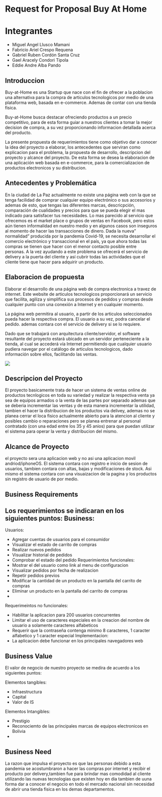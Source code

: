 # Request for Proposal Buy At Home

# Integrantes
- Miguel Angel Llusco Mamani
- Fabricio Ariel Crespo Requena
- Gabriel Ruben Cordón Santa Cruz 
- Gael Aracely Condori Tipola
- Eddie Andre Alba Pando

## Introduccion
Buy-at-Home es una Startup que nace con el fin de ofrecer a la poblacion una alternativa para la compra de articulos tecnologicos por medio de una plataforma web, basada en e-commerce. Ademas de contar con una tienda fisica.

Buy-at-Home busca destacar ofreciendo productos a un precio competitivo, para de esta forma guiar a nuestros clientes a tomar la mejor decision de compra, a su vez proporcionando informacion detallada acerca del producto.

La presente propuesta de requerimientos tiene como objetivo dar a conocer la idea del proyecto a elaborar, los antecedentes que serviran como explicacion para el problema, la propuesta de desarrollo, descripcion del proyecto y alcance del proyecto.
De esta forma se desea la elaboracion de una aplicación web basada en e-commerce, para la comercializacion de productos electronicos y su distribucion.

## Antecedentes y Problemática
En la ciudad de La Paz actualmente no existe una página web con la que se tenga facilidad de comprar cualquier equipo electrónico o sus accesorios y ademas de esto, que tengas las diferentes marcas, descricpción, comparación de cualidades y precios para que se pueda elegir el mas indicado para satisfacer tus necesidades. Lo mas parecido al servicio que ofrecemos es el market place o grupos de ventas en Facebook, pero estos aún tienen informalidad en nuestro medio y en algunos casos son inseguros al momento de hacer las transacciones de dinero. Dada la nueva” normalidad” producida por la pandemia Covid-19, se necesita desarrollar el comercio electrónico y transaccional en el país, ya que ahora todas las compras se tienen que hacer con el menor contacto posible entre personas. A la vez ayudando a este problema se ofrecerá el servicio de delivery a la puerta del cliente y así cubrir todas las actividades que el cliente tiene que hacer para adquirir un producto. 


## Elaboracion de propuesta
Elaborar el desarrollo de una página web de compra electronica a travez de internet.
Este website de articulos tecnologicos proporcionará un servicio que facilita, agiliza y simplifica sus procesos de pedidos y compras desde cualquier punto con una conexión a Internet y en cualquier momento. 

La página web permitira al usuario, a partir de los articulos seleccionados pueda hacer la respectiva compra. El usuario a su vez, podra cancelar el pedido. ademas contara con el servicio de delivery si se lo requiere.

Dado que se trabajará con arquitectura cliente/servidor, el software resultante del proyecto estará ubicado en un servidor perteneciente a la tienda, al cual se
accederá vía Internet permitiendo que cualquier usuario pudiera
navegar por el catálogo de articulos tecnologicos, dado información sobre ellos, facilitando las ventas.

![](https://uvm.cdn-capital.digital/img/2019/07/medidas-de-seguridad-para-comprar-en-l%C3%ADnea.jpg)
 
## Descripcion del Proyecto
El proyecto basicamente trata de hacer un sistema de ventas online de productos tecnlogicos en toda su variedad y realizar la respectiva venta ya sea de equipos armados o la venta de las partes por separado ademas que se deberia incrementar las ventas y de esta manera incrementar la utilidad, tambien el hacer la distribucion de los productos via delivey, ademas no se planea cerrar el loca fisico actualmente abierto para la atencion al cliente y posibles cambio o reparaciones pero se planea entrenar al personal contratado (con una edad entre los 35 y 45 anios) para que puedan utilizar el sistema para operar la venta y distribucion del mismo.

## Alcance de Proyecto
el proyecto sera una aplicacion web y no asi una aplicacion movil andriod/iphoneOS. El sistema contara con registro e inicio de sesion de usuarios, tambien contara con altas, bajas y modificaciones de stock. Asi mismo el sistema contara con una visuaizacion de la pagina y los productos sin registro de usuario de por medio. 

## Business Requirements
Los requerimientos se indicaran en los siguientes puntos:
Business:
- 
Usuarios:
- Agregar cuentas de usuarios para el consumidor
- Visualizar el estado de carrito de compras
- Realizar nuevos pedidos
- Visualizar historial de pedidos
- Comprobar el estado del pedido
Requerimientos funcionales:
- Mostrar el del usuario como link al menu de configuracion
- Visualizar pedidos por fecha de realizacion
- Repetir pedidos previos
- Modificar la cantidad de un producto en la pantalla del carrito de compras
- Eliminar un producto en la pantalla del carrito de compras
- 
Requerimeintos no funcionales:
- Habilitar la aplicacion para 200 usuarios concurrentes
- Limitar el uso de caracteres especiales en la creacion del nombre de usuario a solamente caracteres alfabeticos
- Requerir que la contraseña contenga minimo 8 caracteres, 1 caracter alfabetico y 1 caracter especial
Implementacion:
- La aplicacion debe funcionar en los principales navegadores web
## Business Value
El valor de negocio de nuestro proyecto se medira de acuerdo a los siguientes puntos:

Elementos tangibles:
- Infraestructura
- Capital
- Valor de IS

Elementos Intangibles:
- Prestigio
- Reconociemto de las principales marcas de equipos electronicos en Bolivia
-

## Business Need
La razon que impulsa el proyecto es que las personas debido a esta pandemia se acostumbraron a hacer las compras por internet y recibir el producto por delivery,tambien fue para brindar mas comodidad al cliente utilizando las nuevas tecnologias que existen hoy en dia tambien de uuna forma dar a conocer el negocio en todo el mercado nacional sin necesidad de abrir una tienda fisica en los demas departamentos.
